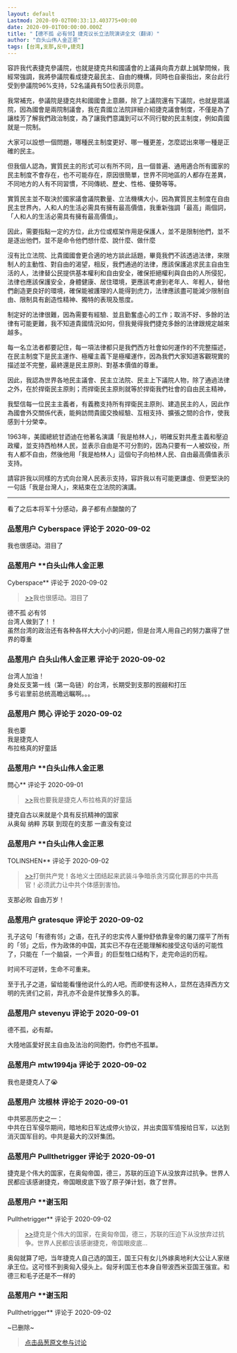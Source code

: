 ```yaml
---
layout: default
Lastmod: 2020-09-02T00:33:13.403775+00:00
date: 2020-09-01T00:00:00.000Z
title: "【德不孤 必有邻】捷克议长立法院演讲全文（翻译）"
author: "白头山伟人金正恩"
tags: [台湾,支那,反中,捷克]
---
```


容許我代表捷克參議院，也就是捷克共和國議會的上議員向貴方獻上誠摯問候，我經常強調，我將參議院看成捷克最民主、自由的機構，同時也自豪指出，來台此行受到參議院96%支持，52名議員有50位表示同意。  
  
  
  
我常補充，參議院是捷克共和國國會上意願，除了上議院還有下議院，也就是眾議院，因為國會是兩院制議會，我在貴國立法院詳細介紹捷克議會制度，不僅是為了讓桂芳了解我們政治制度，為了讓我們意識到可以不同行駛的民主制度，例如貴國就是一院制。  
  
大家可以設想一個問題，哪種民主制度更好、哪一種更差，怎麼認出來哪一種是正確的民主。  
  
但我個人認為，實質民主的形式可以有所不同，且一個普遍、通用適合所有國家的民主制度不會存在，也不可能存在，原因很簡單，世界不同地區的人都存在差異，不同地方的人有不同習慣，不同傳統、歷史、性格、優勢等等。  
  
實質民主並不取決於國家議會議院數量、立法機構大小，因為實質民主制度在自由民主世界內，人和人的生活必需具有擁有最高價值，我重新強調「最高」兩個詞，「人和人的生活必需具有擁有最高價值」。  
  
因此，需要指點一定的方位，此方位或框架作用是保護人，並不是限制他們，並不是逐出他們，並不是命令他們想什麼、說什麼、做什麼  
  
沒有比立法院、比貴國國會更合適的地方談此話題，畢竟我們不該透過法律，來限制人的主動性、對自由的渴望，相反，我們通過的法律，應該保護追求民主自由生活的人，法律替公民提供基本權利和自由安全，確保拒絕權利與自由的人所侵犯，法律也應該保護安全，身體健康、居住環境，更應該考慮到老年人、年輕人，替他們創造更良好的環境，確保能被護理的人能得到虎力，法律應該盡可能減少限制自由、限制具有創造性精神、獨特的表現及態度。  
  
制定好的法律很難，因為需要有經驗、並且勤奮虛心的工作；取消不好、多餘的法律有可能更難，我不知道貴國情況如何，但我覺得我們捷克多餘的法律跟規定越來越多。  
  
每一名立法者都要記住，每一項法律都只是我們西方社會如何運作的不完整描述，在民主制度下是民主運作、極權主義下是極權運作，因為我們大家知道客觀現實的描述並不完整，最終還是民主原則、對基本價值的尊重。  
  
因此，我認為世界各地民主議會、民主立法院、民主上下議院人物，除了通過法律之外，在於捍衛民主原則；而捍衛民主原則就等於捍衛我們社會的自由民主精神，  
  
我堅信每一位民主主義者，有義務支持所有捍衛民主原則、建造民主的人，因此作為國會外交關係代表，能夠訪問貴國交換經驗、互相支持、擴張之間的合作，使我感到十分榮幸。  
  
1963年，美國總統甘迺迪在他著名演講「我是柏林人」，明確反對共產主義和壓迫政權，並支持西柏林人民，並表示自由是不可分割的，因為只要有一人被奴役，所有人都不自由，然後他用「我是柏林人」這個句子向柏林人民、自由最高價值表示支持。  
  
請容許我以同樣的方式向台灣人民表示支持，容許我以有可能更謙虛、但更堅決的一句話「我是台灣人」，來結束在立法院的演講。  
  
  
  
  

* * *

  
看了之后本将军十分感动，鼻子都有点酸酸的了

            
### 品葱用户 **Cyberspace** 评论于 2020-09-02
        
我也很感动。泪目了
        


            
### 品葱用户 **白头山伟人金正恩 
Cyberspace** 评论于 2020-09-02
        
> [\>>]( "/article/item_id-486700#")我也很感动。泪目了

  
德不孤 必有邻  
台湾人做到了！！  
虽然台湾的政治还有各种各样大大小小的问题，但是台湾人用自己的努力赢得了世界的尊重
        


            
### 品葱用户 **白头山伟人金正恩** 评论于 2020-09-02
        
台湾人加油！  
身处反支第一线（第一岛链）的台湾，长期受到支那的觊觎和打压  
多亏岩里前总统高瞻远瞩啊。。。
        


            
### 品葱用户 **問心** 评论于 2020-09-02
        
我也要  
我是捷克人  
布拉格真的好童話
        


            
### 品葱用户 **白头山伟人金正恩 
問心** 评论于 2020-09-01
        
> [\>>]( "/article/item_id-486771#")我也要我是捷克人布拉格真的好童話

  
捷克自古以来就是个具有反抗精神的国家  
从奥匈 纳粹 苏联 到现在的支那 一直没有变过
        


            
### 品葱用户 **白头山伟人金正恩 
TOLINSHEN** 评论于 2020-09-02
        
> [\>>]( "/article/item_id-486779#")打倒共产党！各地义士团结起来武装斗争暗杀贪污腐化罪恶的中共高官！必须武力让中共个体感到害怕。

  
  
支那必败 自由万岁！
        


            
### 品葱用户 **gratesque** 评论于 2020-09-02
        
孔子这句「有德有邻」之语，在孔子的忠实传人董仲舒依靠皇帝的屠刀摆平了所有的「邻」之后，作为政体的中国，其实已不存在还能理解和接受这句话的可能性了，只能在「一个脑袋，一个声音」的巨型牲口结构下，走完命运的历程。  
  
时间不可逆转，生命不可重来。  
  
至于孔子之道，留给能看懂他说什么的人吧。而即使有这种人，显然在选择西方文明的先贤们之前，弃孔亦不会是件犹豫多久的事。
        


            
### 品葱用户 **stevenyu** 评论于 2020-09-01
        
德不孤，必有鄰。  
  
大陸地區愛好民主自由及法治的同胞們，你們也不孤單。
        


            
### 品葱用户 **mtw1994ja** 评论于 2020-09-02
        
我也是捷克人了😭
        


            
### 品葱用户 **沈根林** 评论于 2020-09-01
        
中共邪恶历史之一：  
中共在日军侵华期间，暗地和日军达成停火协议，并出卖国军情报给日军，以达到消灭国军目的。中共是最大的汉奸集团。
        


            
### 品葱用户 **Pullthetrigger** 评论于 2020-09-01
        
捷克是个伟大的国家，在奥匈帝国，德三，苏联的压迫下从没放弃过抗争。世界人民都应该感谢捷克，帝国眼皮底下毁了原子弹计划，救了世界。
        


            
### 品葱用户 **谢玉阳 
Pullthetrigger** 评论于 2020-09-02
        
> [\>>]( "/article/item_id-487108#")捷克是个伟大的国家，在奥匈帝国，德三，苏联的压迫下从没放弃过抗争。世界人民都应该感谢捷克，帝国眼皮底...

  
奥匈就算了吧，当年捷克人自己选的国王，国王只有女儿外嫁奥地利大公让人家继承王位。这可怪不到奥匈入侵头上。匈牙利国王也本身自带波西米亚国王强宣。和德三和毛子还是不一样的
        


            
### 品葱用户 **谢玉阳 
Pullthetrigger** 评论于 2020-09-02
        
~已删除~
        






> [点击品葱原文参与讨论](https://pincong.rocks/article/23654)

